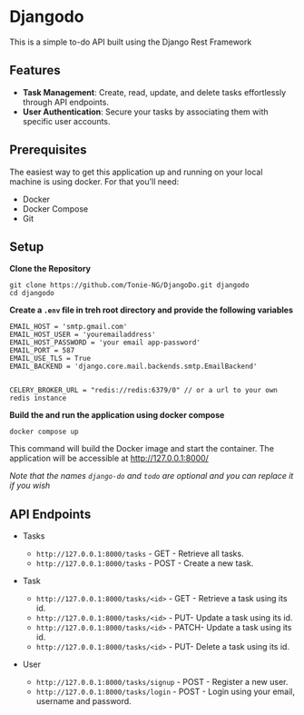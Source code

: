# Djangodo

This is a simple to-do API built using the Django Rest Framework

## Features

- **Task Management**: Create, read, update, and delete tasks effortlessly through API endpoints.
- **User Authentication**: Secure your tasks by associating them with specific user accounts.

## Prerequisites

The easiest way to get this application up and running on your local machine is using docker. For that you'll need:

- Docker
- Docker Compose
- Git

## Setup

**Clone the Repository**

```
git clone https://github.com/Tonie-NG/DjangoDo.git djangodo
cd djangodo
```

**Create a `.env` file in treh root directory and provide the following variables**

```
EMAIL_HOST = 'smtp.gmail.com'
EMAIL_HOST_USER = 'youremailaddress'
EMAIL_HOST_PASSWORD = 'your email app-password'
EMAIL_PORT = 587
EMAIL_USE_TLS = True
EMAIL_BACKEND = 'django.core.mail.backends.smtp.EmailBackend'


CELERY_BROKER_URL = "redis://redis:6379/0" // or a url to your own redis instance

```

**Build the and run the application using docker compose**

```
docker compose up
```

This command will build the Docker image and start the container. The application will be accessible at http://127.0.0.1:8000/

_Note that the names `django-do` and `todo` are optional and you can replace it if you wish_

## API Endpoints

- Tasks

  - `http://127.0.0.1:8000/tasks` - GET - Retrieve all tasks.
  - `http://127.0.0.1:8000/tasks` - POST - Create a new task.

- Task

  - `http://127.0.0.1:8000/tasks/<id>` - GET - Retrieve a task using its id.
  - `http://127.0.0.1:8000/tasks/<id>` - PUT- Update a task using its id.
  - `http://127.0.0.1:8000/tasks/<id>` - PATCH- Update a task using its id.
  - `http://127.0.0.1:8000/tasks/<id>` - PUT- Delete a task using its id.

- User
  - `http://127.0.0.1:8000/tasks/signup` - POST - Register a new user.
  - `http://127.0.0.1:8000/tasks/login` - POST - Login using your email, username and password.
